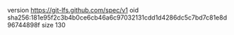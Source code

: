version https://git-lfs.github.com/spec/v1
oid sha256:181e95f2c3b4b0ce6cb46a6c97032131cdd1d4286dc5c7bd7c81e8d96744898f
size 130
